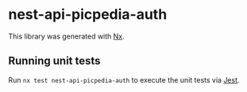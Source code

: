 # nest-api-picpedia-auth

This library was generated with [Nx](https://nx.dev).

## Running unit tests

Run `nx test nest-api-picpedia-auth` to execute the unit tests via [Jest](https://jestjs.io).
